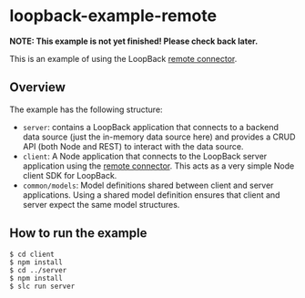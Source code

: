 # loopback-example-remote
**NOTE: This example is not yet finished!  Please check back later.**

This is an example of using the LoopBack [remote connector](http://docs.strongloop.com/display/LB/Remote+connector).

## Overview

The example has the following structure:
- `server`: contains a LoopBack application that connects to a backend data source (just the in-memory data source here) and provides a CRUD API (both Node and REST) to interact with the data source.  
- `client`: A Node application that connects to the LoopBack server application using the [remote connector](https://github.com/strongloop/loopback-connector-remote).  This acts as a very simple Node client SDK for LoopBack.
- `common/models`: Model definitions shared between client and server applications.  Using a shared model definition ensures that client and server expect the same model structures.

## How to run the example

```
$ cd client
$ npm install
$ cd ../server
$ npm install
$ slc run server
```
